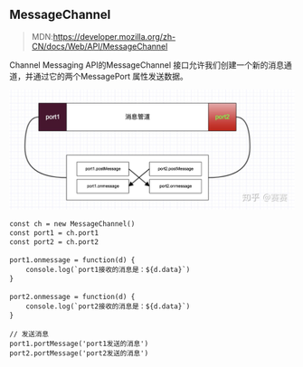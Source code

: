 ## MessageChannel
>MDN:https://developer.mozilla.org/zh-CN/docs/Web/API/MessageChannel

Channel Messaging API的MessageChannel 接口允许我们创建一个新的消息通道，并通过它的两个MessagePort 属性发送数据。

![图片加载失败](./img/MessageChannel.png)

```
const ch = new MessageChannel()
const port1 = ch.port1
const port2 = ch.port2

port1.onmessage = function(d) {
    console.log(`port1接收的消息是：${d.data}`)
}

port2.onmessage = function(d) {
    console.log(`port2接收的消息是：${d.data}`)
}

// 发送消息
port1.portMessage('port1发送的消息')
port2.portMessage('port2发送的消息')
```